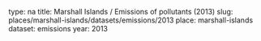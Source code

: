 type: na
title: Marshall Islands / Emissions of pollutants (2013)
slug: places/marshall-islands/datasets/emissions/2013
place: marshall-islands
dataset: emissions
year: 2013
